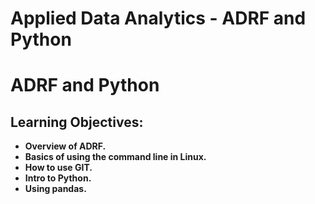# Applied Data Analytics - ADRF and Python

<!-- TOC -->

# ADRF and Python

## Learning Objectives:

- **Overview of ADRF.**
- **Basics of using the command line in Linux.**
- **How to use GIT.** 
- **Intro to Python.**
- **Using pandas.**
